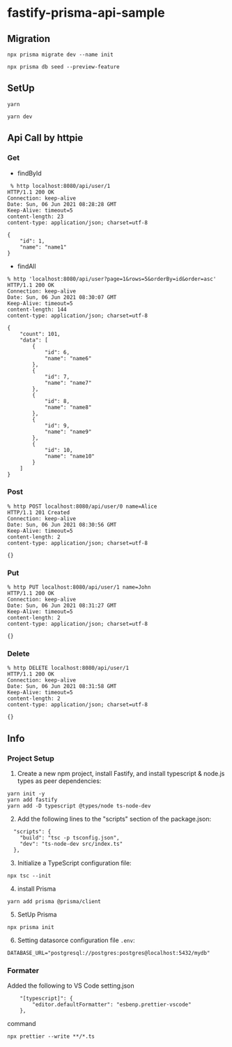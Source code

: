 # fastify-prisma-api-sample

## Migration

```
npx prisma migrate dev --name init
```

```
npx prisma db seed --preview-feature
```

## SetUp

```
yarn
```

```
yarn dev
```

## Api Call by httpie

### Get

* findById

```
 % http localhost:8080/api/user/1
HTTP/1.1 200 OK
Connection: keep-alive
Date: Sun, 06 Jun 2021 08:28:28 GMT
Keep-Alive: timeout=5
content-length: 23
content-type: application/json; charset=utf-8

{
    "id": 1,
    "name": "name1"
}
```

* findAll

```
% http 'localhost:8080/api/user?page=1&rows=5&orderBy=id&order=asc'
HTTP/1.1 200 OK
Connection: keep-alive
Date: Sun, 06 Jun 2021 08:30:07 GMT
Keep-Alive: timeout=5
content-length: 144
content-type: application/json; charset=utf-8

{
    "count": 101,
    "data": [
        {
            "id": 6,
            "name": "name6"
        },
        {
            "id": 7,
            "name": "name7"
        },
        {
            "id": 8,
            "name": "name8"
        },
        {
            "id": 9,
            "name": "name9"
        },
        {
            "id": 10,
            "name": "name10"
        }
    ]
}
```

### Post

```
% http POST localhost:8080/api/user/0 name=Alice
HTTP/1.1 201 Created
Connection: keep-alive
Date: Sun, 06 Jun 2021 08:30:56 GMT
Keep-Alive: timeout=5
content-length: 2
content-type: application/json; charset=utf-8

{}
```

### Put

```
% http PUT localhost:8080/api/user/1 name=John
HTTP/1.1 200 OK
Connection: keep-alive
Date: Sun, 06 Jun 2021 08:31:27 GMT
Keep-Alive: timeout=5
content-length: 2
content-type: application/json; charset=utf-8

{}
```

### Delete

```
% http DELETE localhost:8080/api/user/1
HTTP/1.1 200 OK
Connection: keep-alive
Date: Sun, 06 Jun 2021 08:31:58 GMT
Keep-Alive: timeout=5
content-length: 2
content-type: application/json; charset=utf-8

{}
```

## Info

### Project Setup

1. Create a new npm project, install Fastify, and install typescript & node.js types as peer dependencies:

```
yarn init -y
yarn add fastify
yarn add -D typescript @types/node ts-node-dev
```

2. Add the following lines to the "scripts" section of the package.json:

```
  "scripts": {
    "build": "tsc -p tsconfig.json",
    "dev": "ts-node-dev src/index.ts"
  },
```

3. Initialize a TypeScript configuration file:

```
npx tsc --init
```

4. install Prisma

```
yarn add prisma @prisma/client
```

5. SetUp Prisma

```
npx prisma init
```

6. Setting datasorce configuration file `.env`:

```
DATABASE_URL="postgresql://postgres:postgres@localhost:5432/mydb"
```

### Formater

Added the following to VS Code setting.json

```
    "[typescript]": {
        "editor.defaultFormatter": "esbenp.prettier-vscode"
    },
```

command

```
npx prettier --write **/*.ts
```